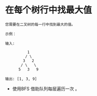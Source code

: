 # 在每个树行中找最大值

```
您需要在二叉树的每一行中找到最大的值。

示例：

输入: 

          1
         / \
        3   2
       / \   \  
      5   3   9 

输出: [1, 3, 9]
```

* 使用BFS 借助队列每层遍历一次 。

